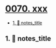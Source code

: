 # [0070. xxx](https://github.com/Tdahuyou/TNotes.nodejs/tree/main/notes/0070.%20xxx)

<!-- region:toc -->

- [1. 📒 notes_title](#1--notes_title)

<!-- endregion:toc -->

## 1. 📒 notes_title
